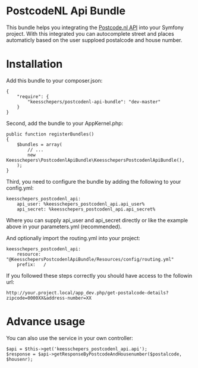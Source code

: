 PostcodeNL Api Bundle
=====================

This bundle helps you integrating the [Postcode.nl API](http://api.postcode.nl) into your Symfony project. With this integrated
you can autocomplete street and places automaticly based on the user supploed postalcode and house number.

Installation
============

Add this bundle to your composer.json:

    {
        "require": {
            "keesschepers/postcodenl-api-bundle": "dev-master"
        }
    }

Second, add the bundle to your AppKernel.php:

    public function registerBundles()
    {
        $bundles = array(
            // ...
            new Keesschepers\PostcodenlApiBundle\KeesschepersPostcodenlApiBundle(),
        );
    }

Third, you need to configure the bundle by adding the following to your config.yml:

    keesschepers_postcodenl_api:
        api_user: %keesschepers_postcodenl_api.api_user%
        api_secret: %keesschepers_postcodenl_api.api_secret%

Where you can supply api_user and api_secret directly or like the example above in your parameters.yml (recommended).

And optionally import the routing.yml into your project:

    keesschepers_postcodenl_api:
        resource: "@KeesschepersPostcodenlApiBundle/Resources/config/routing.yml"
        prefix:   /

If you followed these steps correctly you should have access to the followin url:

    http://your.project.local/app_dev.php/get-postalcode-details?zipcode=0000XX&address-number=XX

Advance usage
=============

You can also use the service in your own controller:

    $api = $this->get('keesschepers_postcodenl_api.api');
    $response = $api->getResponseByPostcodeAndHousenumber($postalcode, $housenr);
